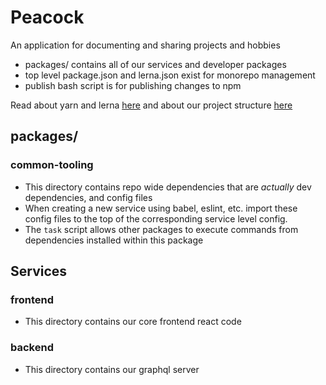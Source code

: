 # Peacock
An application for documenting and sharing projects and hobbies

- packages/ contains all of our services and developer packages
- top level package.json and lerna.json exist for monorepo management
- publish bash script is for publishing changes to npm 

Read about yarn and lerna [here](https://medium.com/naresh-bhatia/sharing-ui-components-with-lerna-and-yarn-workspaces-be1ebca06efe) 
and about our project structure [here](https://medium.com/trabe/monorepo-setup-with-lerna-and-yarn-workspaces-5d747d7c0e91)

## packages/
### common-tooling
- This directory contains repo wide dependencies that are _actually_ dev dependencies, and config files
- When creating a new service using babel, eslint, etc. import these config files to the top of the corresponding service level config.
- The `task` script allows other packages to execute commands from dependencies installed within this package


## Services
### frontend
- This directory contains our core frontend react code

### backend
- This directory contains our graphql server
